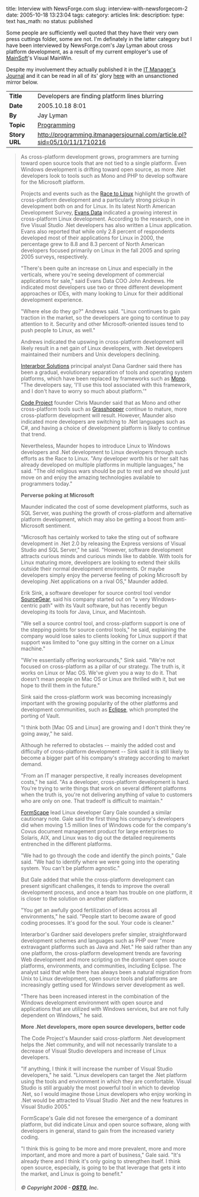 title: Interview with NewsForge.com
slug: interview-with-newsforgecom-2
date: 2005-10-18 13:23:04
tags: 
category: articles
link: 
description: 
type: text
has_math: no
status: published

Some people are sufficiently well quoted that they have their very own press cuttings folder, some are not. I'm definately in the latter category but I have been interviewed by NewsForge.com's Jay Lyman about cross platform development, as a result of my current employer's use of [MainSoft](http://www.mainsoft.com "http://www.mainsoft.com")'s Visual MainWin.

Despite my involvement they actually published it in the [IT Manager's Journal](http://www.itmanagersjournal.com/ "http://www.itmanagersjournal.com/") and it can be read in all of its' glory [here](http://programming.itmanagersjournal.com/article.pl?sid=05/10/11/1710216 "http://programming.itmanagersjournal.com/article.pl?sid=05/10/11/1710216") with an unsanctioned mirror below.



<!-- TEASER_END -->

|  |  |  |
| --- | --- | --- |
| **Title** |  | Developers are finding platform lines blurring |
| **Date** |  | 2005.10.18 8:01 |
| **By** |  | Jay Lyman |
| **Topic** |  | [Programming](http://programming.itmanagersjournal.com/search.pl?tid=10 "http://programming.itmanagersjournal.com/search.pl?tid=10") |
| **Story URL** |  | http://programming.itmanagersjournal.com/article.pl?sid=05/10/11/1710216 |



> 
> As cross-platform development grows, programmers are turning toward open source tools that are not tied to a single platform. Even Windows development is drifting toward open source, as more .Net developers look to tools such as Mono and PHP to develop software for the Microsoft platform.
> 
> Projects and events such as the [Race to Linux](http://trends.newsforge.com/article.pl?sid=05/09/16/204235 "http://trends.newsforge.com/article.pl?sid=05/09/16/204235") highlight the growth of cross-platform development and a particularly strong pickup in development both on and for Linux. In its latest North American Development Survey, [Evans Data](http://www.evansdata.com/n2/index.shtml "http://www.evansdata.com/n2/index.shtml") indicated a growing interest in cross-platform Linux development. According to the research, one in five Visual Studio .Net developers has also written a Linux application. Evans also reported that while only 2.8 percent of respondents developed most of their applications for Linux in 2000, the percentage grew to 8.8 and 8.3 percent of North American developers focused primarily on Linux in the fall 2005 and spring 2005 surveys, respectively.
> 
> "There's been quite an increase on Linux and especially in the verticals, where you're seeing development of commercial applications for sale," said Evans Data COO John Andrews. He indicated most developers use two or three different development approaches or IDEs, with many looking to Linux for their additional development experience.
> 
> "Where else do they go?" Andrews said. "Linux continues to gain traction in the market, so the developers are going to continue to pay attention to it. Security and other Microsoft-oriented issues tend to push people to Linux, as well."
> 
> Andrews indicated the upswing in cross-platform development will likely result in a net gain of Linux developers, with .Net developers maintained their numbers and Unix developers declining.
> 
> [Interarbor Solutions](http://www.interarbor-solutions.com/home.html "http://www.interarbor-solutions.com/home.html") principal analyst Dana Gardner said there has been a gradual, evolutionary separation of tools and operating system platforms, which have been replaced by frameworks such as [Mono](http://www.mono-project.com/Main_Page "http://www.mono-project.com/Main_Page"). "The developers say, 'I'll use this tool associated with this framework, and I don't have to worry so much about platform.'"
> 
> [Code Project](http://www.codeproject.com/ "http://www.codeproject.com/") founder Chris Maunder said that as Mono and other cross-platform tools such as [Grasshopper](http://dev.mainsoft.com/ "http://dev.mainsoft.com/") continue to mature, more cross-platform development will result. However, Maunder also indicated more developers are switching to .Net languages such as C#, and having a choice of development platform is likely to continue that trend.
> 
> Nevertheless, Maunder hopes to introduce Linux to Windows developers and .Net development to Linux developers through such efforts as the Race to Linux. "Any developer worth his or her salt has already developed on multiple platforms in multiple languages," he said. "The old religious wars should be put to rest and we should just move on and enjoy the amazing technologies available to programmers today."
> 
> **Perverse poking at Microsoft**
> 
> Maunder indicated the cost of some development platforms, such as SQL Server, was pushing the growth of cross-platform and alternative platform development, which may also be getting a boost from anti-Microsoft sentiment.
> 
> "Microsoft has certainly worked to take the sting out of software development in .Net 2.0 by releasing the Express versions of Visual Studio and SQL Server," he said. "However, software development attracts curious minds and curious minds like to dabble. With tools for Linux maturing more, developers are looking to extend their skills outside their normal development environments. Or maybe developers simply enjoy the perverse feeling of poking Microsoft by developing .Net applications on a rival OS," Maunder added.
> 
> Erik Sink, a software developer for source control tool vendor [SourceGear](http://www.sourcegear.com/ "http://www.sourcegear.com/"), said his company started out on "a very Windows-centric path" with its Vault software, but has recently begun developing its tools for Java, Linux, and Macintosh.
> 
> "We sell a source control tool, and cross-platform support is one of the stepping points for source control tools," he said, explaining the company would lose sales to clients looking for Linux support if that support was limited to "one guy sitting in the corner on a Linux machine."
> 
> "We're essentially offering workarounds," Sink said. "We're not focused on cross-platform as a pillar of our strategy. The truth is, it works on Linux or Mac OS. We've given you a way to do it. That doesn't mean people on Mac OS or Linux are thrilled with it, but we hope to thrill them in the future."
> 
> Sink said the cross-platform work was becoming increasingly important with the growing popularity of the other platforms and development communities, such as [Eclipse](http://www.eclipse.org/ "http://www.eclipse.org/"), which prompted the porting of Vault.
> 
> "I think both [Mac OS and Linux] are growing and I don't think they're going away," he said.
> 
> Although he referred to obstacles -- mainly the added cost and difficulty of cross-platform development -- Sink said it is still likely to become a bigger part of his company's strategy according to market demand.
> 
> "From an IT manager perspective, it really increases development costs," he said. "As a developer, cross-platform development is hard. You're trying to write things that work on several different platforms when the truth is, you're not delivering anything of value to customers who are only on one. That tradeoff is difficult to maintain."
> 
> [FormScape](http://www.formscape.com/index.htm "http://www.formscape.com/index.htm") lead Linux developer Gary Gale sounded a similar cautionary note. Gale said the first thing his company's developers did when moving 1.5 million lines of Windows code for the company's Covus document management product for large enterprises to Solaris, AIX, and Linux was to dig out the detailed requirements entrenched in the different platforms.
> 
> "We had to go through the code and identify the pinch points," Gale said. "We had to identify where we were going into the operating system. You can't be platform agnostic."
> 
> But Gale added that while the cross-platform development can present significant challenges, it tends to improve the overall development process, and once a team has trouble on one platform, it is closer to the solution on another platform.
> 
> "You get an awfully good fertilization of ideas across all environments," he said. "People start to become aware of good coding processes. It's good for the soul. Your code is cleaner."
> 
> Interarbor's Gardner said developers prefer simpler, straightforward development schemes and languages such as PHP over "more extravagant platforms such as Java and .Net." He said rather than any one platform, the cross-platform development trends are favoring Web development and more scripting on the dominant open source platforms, environments, and communities, including Eclipse. The analyst said that while there has always been a natural migration from Unix to Linux development, open source tools and platforms are increasingly getting used for Windows server development as well.
> 
> "There has been increased interest in the combination of the Windows development environment with open source and applications that are utilized with Windows services, but are not fully dependent on Windows," he said.
> 
> **More .Net developers, more open source developers, better code**
> 
> The Code Project's Maunder said cross-platform .Net development helps the .Net community, and will not necessarily translate to a decrease of Visual Studio developers and increase of Linux developers.
> 
> "If anything, I think it will increase the number of Visual Studio developers," he said. "Linux developers can target the .Net platform using the tools and environment in which they are comfortable. Visual Studio is still arguably the most powerful tool in which to develop .Net, so I would imagine those Linux developers who enjoy working in .Net would be attracted to Visual Studio .Net and the new features in Visual Studio 2005."
> 
> FormScape's Gale did not foresee the emergence of a dominant platform, but did indicate Linux and open source software, along with developers in general, stand to gain from the increased variety coding.
> 
> "I think this is going to be more and more prevalent, more and more important, and more and more a part of business," Gale said. "It's already there and I think it's only going to strengthen itself. I think open source, especially, is going to be that leverage that gets it into the market, and Linux is going to benefit."
> ##### © Copyright 2006 - [OSTG](http://www.ostg.com/ "http://www.ostg.com/"), Inc.
> 
> 
> 



